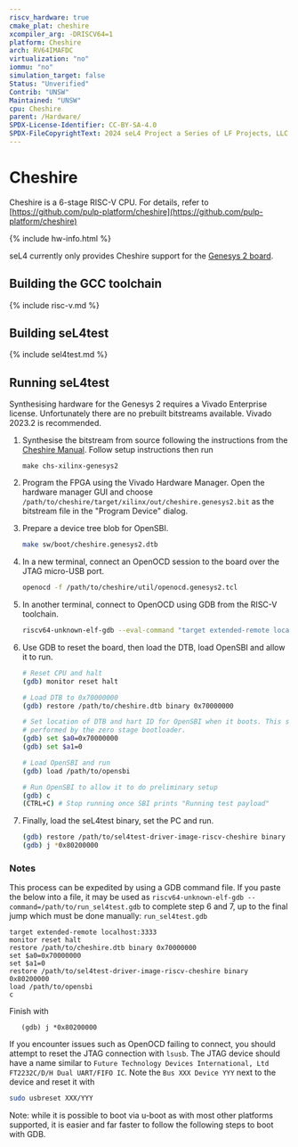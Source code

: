 ```yaml
---
riscv_hardware: true
cmake_plat: cheshire
xcompiler_arg: -DRISCV64=1
platform: Cheshire
arch: RV64IMAFDC
virtualization: "no"
iommu: "no"
simulation_target: false
Status: "Unverified"
Contrib: "UNSW"
Maintained: "UNSW"
cpu: Cheshire
parent: /Hardware/
SPDX-License-Identifier: CC-BY-SA-4.0
SPDX-FileCopyrightText: 2024 seL4 Project a Series of LF Projects, LLC.
---
```


# Cheshire

Cheshire is a 6-stage RISC-V CPU. For details, refer to
[https://github.com/pulp-platform/cheshire](https://github.com/pulp-platform/cheshire)

{% include hw-info.html %}

seL4 currently only provides Cheshire support for the [Genesys 2
board](https://reference.digilentinc.com/reference/programmable-logic/genesys-2/reference-manual).

## Building the GCC toolchain

{% include risc-v.md %}

## Building seL4test

{% include sel4test.md %}

## Running seL4test

Synthesising hardware for the Genesys 2 requires a Vivado Enterprise license.
Unfortunately there are no prebuilt bitstreams available. Vivado 2023.2 is recommended.

1. Synthesise the bitstream from source following the instructions from the [Cheshire
 Manual](https://pulp-platform.github.io/cheshire/tg/xilinx/). Follow setup instructions then run

   ```
   make chs-xilinx-genesys2
   ```

2. Program the FPGA using the Vivado Hardware Manager. Open the hardware manager GUI and choose
`/path/to/cheshire/target/xilinx/out/cheshire.genesys2.bit` as the bitstream file in the "Program
Device" dialog.

3. Prepare a device tree blob for OpenSBI.
   ```sh
   make sw/boot/cheshire.genesys2.dtb
   ```

4. In a new terminal, connect an OpenOCD session to the board over the JTAG micro-USB port.
   ```sh
   openocd -f /path/to/cheshire/util/openocd.genesys2.tcl
   ```

5. In another terminal, connect to OpenOCD using GDB from the RISC-V toolchain.
   ```sh
   riscv64-unknown-elf-gdb --eval-command "target extended-remote localhost:3333"
   ```

6. Use GDB to reset the board, then load the DTB, load OpenSBI and allow it to run.
   ```sh
   # Reset CPU and halt
   (gdb) monitor reset halt

   # Load DTB to 0x70000000
   (gdb) restore /path/to/cheshire.dtb binary 0x70000000

   # Set location of DTB and hart ID for OpenSBI when it boots. This step is normally
   # performed by the zero stage bootloader.
   (gdb) set $a0=0x70000000
   (gdb) set $a1=0

   # Load OpenSBI and run
   (gdb) load /path/to/opensbi

   # Run OpenSBI to allow it to do preliminary setup
   (gdb) c
   (CTRL+C) # Stop running once SBI prints "Running test payload"
   ```

7. Finally, load the seL4test binary, set the PC and run.
   ```sh
   (gdb) restore /path/to/sel4test-driver-image-riscv-cheshire binary 0x80200000
   (gdb) j *0x80200000
   ```

### Notes

This process can be expedited by using a GDB command file. If you paste the below into a file, it
may be used as `riscv64-unknown-elf-gdb --command=/path/to/run_sel4test.gdb` to complete step 6
and 7, up to the final jump which must be done manually:
   `run_sel4test.gdb`
   ```gdb
   target extended-remote localhost:3333
   monitor reset halt
   restore /path/to/cheshire.dtb binary 0x70000000
   set $a0=0x70000000
   set $a1=0
   restore /path/to/sel4test-driver-image-riscv-cheshire binary 0x80200000
   load /path/to/opensbi
   c
   ```

Finish with
```
   (gdb) j *0x80200000
```

If you encounter issues such as OpenOCD failing to connect, you should attempt to reset the JTAG
connection with `lsusb`. The JTAG device should have a name similar to `Future Technology Devices
International, Ltd FT2232C/D/H Dual UART/FIFO IC`. Note the `Bus XXX Device YYY` next to the
device and reset it with
   ```sh
   sudo usbreset XXX/YYY
   ```


Note: while it is possible to boot via u-boot as with most other platforms supported, it is easier and
far faster to follow the following steps to boot with GDB.
